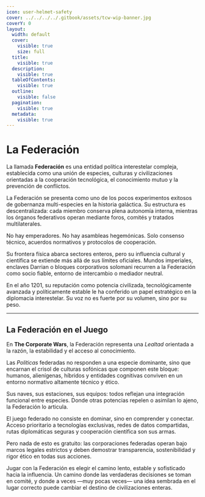 ```yaml
---
icon: user-helmet-safety
cover: ../../../../.gitbook/assets/tcw-wip-banner.jpg
coverY: 0
layout:
  width: default
  cover:
    visible: true
    size: full
  title:
    visible: true
  description:
    visible: true
  tableOfContents:
    visible: true
  outline:
    visible: false
  pagination:
    visible: true
  metadata:
    visible: true
---
```


# La Federación

La llamada **Federación** es una entidad política interestelar compleja, establecida como una unión de especies, culturas y civilizaciones orientadas a la cooperación tecnológica, el conocimiento mutuo y la prevención de conflictos.

La Federación se presenta como uno de los pocos experimentos exitosos de gobernanza multi-especies en la historia galáctica. Su estructura es descentralizada: cada miembro conserva plena autonomía interna, mientras los órganos federativos operan mediante foros, comités y tratados multilaterales.

No hay emperadores. No hay asambleas hegemónicas. Solo consenso técnico, acuerdos normativos y protocolos de cooperación.

Su frontera física abarca sectores enteros, pero su influencia cultural y científica se extiende más allá de sus límites oficiales. Mundos imperiales, enclaves Darrian o bloques corporativos solomani recurren a la Federación como socio fiable, entorno de intercambio o mediador neutral.

En el año 1201, su reputación como potencia civilizada, tecnológicamente avanzada y políticamente estable le ha conferido un papel estratégico en la diplomacia interestelar. Su voz no es fuerte por su volumen, sino por su peso.

***

## La Federación en el Juego

En **The Corporate Wars**, la Federación representa una _Lealtad_ orientada a la razón, la estabilidad y el acceso al conocimiento.

Las _Políticas_ federadas no responden a una especie dominante, sino que encarnan el crisol de culturas sofónicas que componen este bloque: humanos, alienígenas, híbridos y entidades cognitivas conviven en un entorno normativo altamente técnico y ético.

Sus naves, sus estaciones, sus equipos: todos reflejan una integración funcional entre especies. Donde otras potencias repelen o asimilan lo ajeno, la Federación lo articula.

El juego federado no consiste en dominar, sino en comprender y conectar. Acceso prioritario a tecnologías exclusivas, redes de datos compartidas, rutas diplomáticas seguras y cooperación científica son sus armas.

Pero nada de esto es gratuito: las corporaciones federadas operan bajo marcos legales estrictos y deben demostrar transparencia, sostenibilidad y rigor ético en todas sus acciones.

Jugar con la Federación es elegir el camino lento, estable y sofisticado hacia la influencia. Un camino donde las verdaderas decisiones se toman en comité, y donde a veces —muy pocas veces— una idea sembrada en el lugar correcto puede cambiar el destino de civilizaciones enteras.
